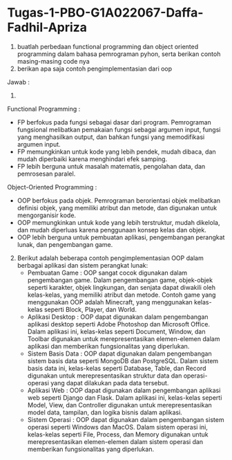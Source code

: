 # Tugas-1-PBO-G1A022067-Daffa-Fadhil-Apriza

1. buatlah perbedaan functional programming dan object oriented programming dalam bahasa pemrograman pyhon, serta berikan contoh masing-masing code nya
2. berikan apa saja contoh pengimplementasian dari oop

Jawab :

1. 
Functional Programming :
   - FP berfokus pada fungsi sebagai dasar dari program. Pemrograman fungsional melibatkan pemakaian fungsi sebagai argumen input, fungsi yang menghasilkan output, dan bahkan fungsi yang memodifikasi argumen input.
   - FP memungkinkan untuk kode yang lebih pendek, mudah dibaca, dan mudah diperbaiki karena menghindari efek samping.
   - FP lebih berguna untuk masalah matematis, pengolahan data, dan pemrosesan paralel.

Object-Oriented Programming  :
   - OOP berfokus pada objek. Pemrograman berorientasi objek melibatkan definisi objek, yang memiliki atribut dan metode, dan digunakan untuk mengorganisir kode.
   - OOP memungkinkan untuk kode yang lebih terstruktur, mudah dikelola, dan mudah diperluas karena penggunaan konsep kelas dan objek.
   - OOP lebih berguna untuk pembuatan aplikasi, pengembangan perangkat lunak, dan pengembangan game.

2. Berikut adalah beberapa contoh pengimplementasian OOP dalam berbagai aplikasi dan sistem perangkat lunak:
   - Pembuatan Game  :
     OOP sangat cocok digunakan dalam pengembangan game. Dalam pengembangan game, objek-objek seperti karakter, objek lingkungan, dan senjata dapat diwakili oleh kelas-kelas, yang memiliki atribut dan metode. Contoh game yang menggunakan OOP adalah Minecraft, yang menggunakan kelas-kelas seperti Block, Player, dan World.
   - Aplikasi Desktop   :
     OOP dapat digunakan dalam pengembangan aplikasi desktop seperti Adobe Photoshop dan Microsoft Office. Dalam aplikasi ini, kelas-kelas seperti Document, Window, dan Toolbar digunakan untuk merepresentasikan elemen-elemen dalam aplikasi dan memberikan fungsionalitas yang diperlukan.
   - Sistem Basis Data  :
     OOP dapat digunakan dalam pengembangan sistem basis data seperti MongoDB dan PostgreSQL. Dalam sistem basis data ini, kelas-kelas seperti Database, Table, dan Record digunakan untuk merepresentasikan struktur data dan operasi-operasi yang dapat dilakukan pada data tersebut.
   - Aplikasi Web :
     OOP dapat digunakan dalam pengembangan aplikasi web seperti Django dan Flask. Dalam aplikasi ini, kelas-kelas seperti Model, View, dan Controller digunakan untuk merepresentasikan model data, tampilan, dan logika bisnis dalam aplikasi.
   - Sistem Operasi  :
     OOP dapat digunakan dalam pengembangan sistem operasi seperti Windows dan MacOS. Dalam sistem operasi ini, kelas-kelas seperti File, Process, dan Memory digunakan untuk merepresentasikan elemen-elemen dalam sistem operasi dan memberikan fungsionalitas yang diperlukan.
